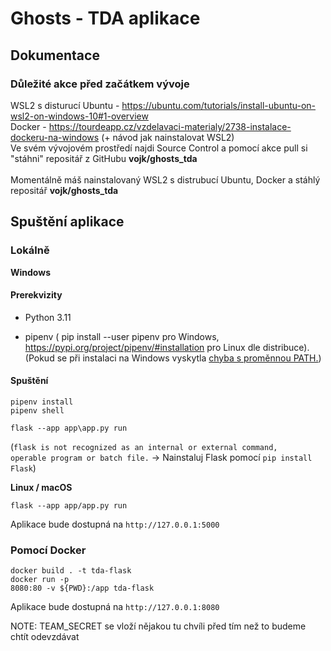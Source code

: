 # Ghosts - TDA aplikace

## Dokumentace

### Důležité akce před začátkem vývoje

<p>WSL2 s disturucí Ubuntu -
<a href="https://ubuntu.com/tutorials/install-ubuntu-on-wsl2-on-windows-10#1-overview">https://ubuntu.com/tutorials/install-ubuntu-on-wsl2-on-windows-10#1-overview</a> <br>
Docker - <a href="https://tourdeapp.cz/vzdelavaci-materialy/2738-instalace-dockeru-na-windows">https://tourdeapp.cz/vzdelavaci-materialy/2738-instalace-dockeru-na-windows</a> (+ návod jak nainstalovat WSL2) <br>
Ve svém vývojovém prostředí najdi Source Control a pomocí akce pull si "stáhni" repositář z GitHubu <b>vojk/ghosts_tda</b> <br><br>
Momentálně máš nainstalovaný WSL2 s distrubucí Ubuntu, Docker a stáhlý repositář <b>vojk/ghosts_tda</b></p>

## Spuštění aplikace

### Lokálně

**Windows**
<h4>Prerekvizity</h4>
<ul>
<li>Python 3.11</li>
<li><p>pipenv ( pip install --user pipenv pro Windows,  <a href="https://pypi.org/project/pipenv/#installation">https://pypi.org/project/pipenv/#installation</a> pro Linux dle distribuce). (Pokud se při instalaci na Windows vyskytla <a href="https://github.com/Tour-de-App/flask-boilerplate/blob/main/PATH%20warning.md">chyba s proměnnou PATH.</a>)</p></li>
</ul>

<h4>Spuštění</h4>
<code>pipenv install</code> <br>
<code>pipenv shell</code>

<code>flask --app app\app.py run</code>

(<code>flask is not recognized as an internal or external command, operable program or batch file.</code> -> Nainstaluj Flask pomocí <code>pip install Flask</code>)

**Linux / macOS**

<code>flask --app app/app.py run</code>
<p>Aplikace bude dostupná na <code>http://127.0.0.1:5000</code></p>

### Pomocí Docker

<code>docker build . -t tda-flask</code> <br>
<code>docker run -p 8080:80 -v ${PWD}:/app tda-flask</code>

<p>Aplikace bude dostupná na <code>http://127.0.0.1:8080</code></p>


NOTE: TEAM_SECRET se vloží nějakou tu chvíli před tím než to budeme chtít odevzdávat
